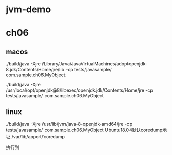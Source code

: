 # jvm-demo

# ch06
## macos
./build/java -Xjre /Library/Java/JavaVirtualMachines/adoptopenjdk-8.jdk/Contents/Home/jre/lib -cp tests/javasample/ com.sample.ch06.MyObject

./build/java -Xjre /usr/local/opt/openjdk@8/libexec/openjdk.jdk/Contents/Home/jre -cp tests/javasample/ com.sample.ch06.MyObject


## linux
./build/java -Xjre /usr/lib/jvm/java-8-openjdk-amd64/jre -cp tests/javasample/ com.sample.ch06.MyObject
Ubuntu18.04默认coredump地址
/var/lib/apport/coredump

执行到

